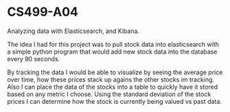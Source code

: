 # CS499-A04
Analyzing data with Elasticsearch, and Kibana.

The idea I had for this project was to pull stock data into elasticsearch with a simple python program that would add new stock data into the database every 90 seconds.

By tracking the data I would be able to visualize by seeing the average price over time, how these prices stack up agains the other stocks im tracking.
Also I can place the data of the stocks into a table to quickly have it stored based on any metric I choose. Using the standard deviation of the stock prices I can determine how the stock is currently being valued vs past data.
